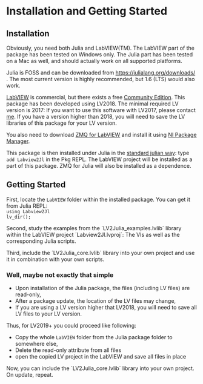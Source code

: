 # Installation and Getting Started

## Installation
Obviously, you need both Julia and LabVIEW(TM). The LabVIEW part of the package has been tested on Windows only. The Julia part has been tested on a Mac as well, and should actually work on all supported platforms.

Julia is FOSS and can be downloaded from https://julialang.org/downloads/ . The most current version is highly recommended, but 1.6 (LTS) would also work.

[LabVIEW](https://www.ni.com/en-ie/shop/labview.html) is commercial, but there exists a free [Community Edition](https://www.ni.com/en-ie/shop/labview/select-edition/labview-community-edition.html). This package has been developed using LV2018. The minimal required LV version is 2017: If you want to use this software with LV2017, please contact [me](https://github.com/Eben60). If you have a version higher than 2018, you will need to save the LV libraries of this package for your LV version.

You also need to download [ZMQ for LabVIEW](https://sourceforge.net/projects/labview-zmq/) and install it using [NI Package Manager](https://www.ni.com/en-ie/support/downloads/software-products/download.package-manager.html).

This package is then installed under Julia in the [standard julian way](https://docs.julialang.org/en/v1/stdlib/Pkg/): type `add Labview2Jl` in the  Pkg REPL. The LabVIEW project will be installed as a part of this package. ZMQ for Julia will also be installed as a dependence.

## Getting Started

First, locate the `LabVIEW` folder within the installed package. You can get it from Julia REPL:  
`using Labview2Jl`  
`lv_dir();`

Second, study the examples from the ´LV2Julia_examples.lvlib´ library within the LabVIEW project ´Labview2Jl.lvproj´: The VIs as well as the corresponding Julia scripts.

Third, include the ´LV2Julia_core.lvlib´ library into your own project and use it in combination with your own scripts.

### Well, maybe not exactly that simple

 * Upon installation of the Julia package, the files (including LV files) are read-only,
 * After a package update, the location of the LV files may change,
 * If you are using a LV version higher that LV2018, you will need to save all LV files to your LV version.

Thus, for LV2019+ you could proceed like following:
 * Copy the whole `LabVIEW` folder from the Julia package folder to somewhere else,
 * Delete the read-only attribute from all files
 * open the copied LV project in the LabVIEW and save all files in place

Now, you can include the ´LV2Julia_core.lvlib´ library into your own project. On update, repeat.
